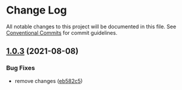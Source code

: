 # Change Log

All notable changes to this project will be documented in this file.
See [Conventional Commits](https://conventionalcommits.org) for commit guidelines.

## [1.0.3](https://github.com/shoaibbhimani/react-monorepo-examplee/compare/core@1.0.2...core@1.0.3) (2021-08-08)


### Bug Fixes

* remove changes ([eb582c5](https://github.com/shoaibbhimani/react-monorepo-examplee/commit/eb582c5b5348750f82c367a6841d493de858b7a5))

